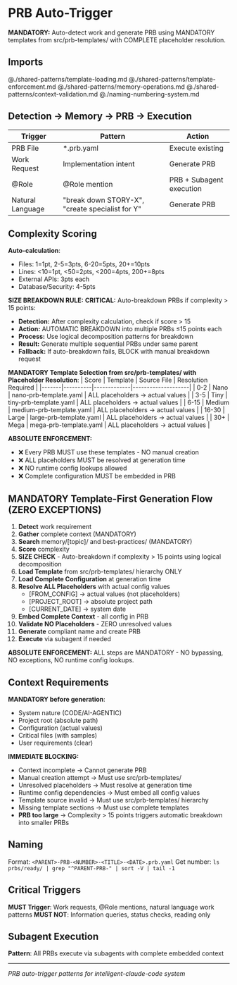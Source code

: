 # PRB Auto-Trigger

**MANDATORY:** Auto-detect work and generate PRB using MANDATORY templates from src/prb-templates/ with COMPLETE placeholder resolution.

## Imports
@./shared-patterns/template-loading.md
@./shared-patterns/template-enforcement.md
@./shared-patterns/memory-operations.md
@./shared-patterns/context-validation.md
@./naming-numbering-system.md

## Detection → Memory → PRB → Execution

| Trigger | Pattern | Action |
|---------|---------|--------|
| PRB File | *.prb.yaml | Execute existing |
| Work Request | Implementation intent | Generate PRB |
| @Role | @Role mention | PRB + Subagent execution |
| Natural Language | "break down STORY-X", "create specialist for Y" | Generate PRB |

## Complexity Scoring

**Auto-calculation**:
- Files: 1=1pt, 2-5=3pts, 6-20=5pts, 20+=10pts
- Lines: <10=1pt, <50=2pts, <200=4pts, 200+=8pts
- External APIs: 3pts each
- Database/Security: 4-5pts

**SIZE BREAKDOWN RULE:**
**CRITICAL:** Auto-breakdown PRBs if complexity > 15 points:
- **Detection:** After complexity calculation, check if score > 15
- **Action:** AUTOMATIC BREAKDOWN into multiple PRBs ≤15 points each
- **Process:** Use logical decomposition patterns for breakdown
- **Result:** Generate multiple sequential PRBs under same parent
- **Fallback:** If auto-breakdown fails, BLOCK with manual breakdown request

**MANDATORY Template Selection from src/prb-templates/ with Placeholder Resolution**:
| Score | Template | Source File | Resolution Required |
|-------|----------|-------------|--------------------|
| 0-2 | Nano | nano-prb-template.yaml | ALL placeholders → actual values |
| 3-5 | Tiny | tiny-prb-template.yaml | ALL placeholders → actual values |
| 6-15 | Medium | medium-prb-template.yaml | ALL placeholders → actual values |
| 16-30 | Large | large-prb-template.yaml | ALL placeholders → actual values |
| 30+ | Mega | mega-prb-template.yaml | ALL placeholders → actual values |

**ABSOLUTE ENFORCEMENT:**
- ❌ Every PRB MUST use these templates - NO manual creation
- ❌ ALL placeholders MUST be resolved at generation time
- ❌ NO runtime config lookups allowed
- ❌ Complete configuration MUST be embedded in PRB

## MANDATORY Template-First Generation Flow (ZERO EXCEPTIONS)

1. **Detect** work requirement
2. **Gather** complete context (MANDATORY)
3. **Search** memory/[topic]/ and best-practices/ (MANDATORY)
4. **Score** complexity
5. **SIZE CHECK** - Auto-breakdown if complexity > 15 points using logical decomposition
6. **Load Template** from src/prb-templates/ hierarchy ONLY
7. **Load Complete Configuration** at generation time
8. **Resolve ALL Placeholders** with actual config values
   - [FROM_CONFIG] → actual values (not placeholders)
   - [PROJECT_ROOT] → absolute project path
   - [CURRENT_DATE] → system date
9. **Embed Complete Context** - all config in PRB
10. **Validate NO Placeholders** - ZERO unresolved values
11. **Generate** compliant name and create PRB
12. **Execute** via subagent if needed

**ABSOLUTE ENFORCEMENT:** ALL steps are MANDATORY - NO bypassing, NO exceptions, NO runtime config lookups.

## Context Requirements

**MANDATORY before generation**:
- System nature (CODE/AI-AGENTIC)
- Project root (absolute path)
- Configuration (actual values)
- Critical files (with samples)
- User requirements (clear)

**IMMEDIATE BLOCKING:**
- Context incomplete → Cannot generate PRB
- Manual creation attempt → Must use src/prb-templates/
- Unresolved placeholders → Must resolve at generation time
- Runtime config dependencies → Must embed all config values
- Template source invalid → Must use src/prb-templates/ hierarchy
- Missing template sections → Must use complete templates
- **PRB too large** → Complexity > 15 points triggers automatic breakdown into smaller PRBs

## Naming

Format: `<PARENT>-PRB-<NUMBER>-<TITLE>-<DATE>.prb.yaml`
Get number: `ls prbs/ready/ | grep "^PARENT-PRB-" | sort -V | tail -1`

## Critical Triggers

**MUST Trigger**: Work requests, @Role mentions, natural language work patterns
**MUST NOT**: Information queries, status checks, reading only

## Subagent Execution

**Pattern**: All PRBs execute via subagents with complete embedded context

---
*PRB auto-trigger patterns for intelligent-claude-code system*